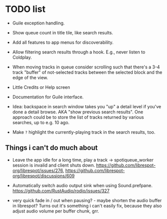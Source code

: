 # TODO list

* Guile exception handling.

* Show queue count in title tile, like search results.

* Add all features to app menus for discoverability.

* Allow filtering search results through a hook.  E.g., never listen to Coldplay.

* When moving tracks in queue consider scrolling such that there's a
  3-4 track "buffer" of not-selected tracks between the selected block
  and the edge of the view.

* Little Credits or Help screen

* Documentation for Guile interface.

* Idea: backspace in search window takes you "up" a detail level if you've done a detail browse. AKA
  "show previous search results".  One approach could be to store the list of tracks returned by
  various searches, up to e.g. 10 ago.

* Make `?` highlight the currently-playing track in the search results, too.

## Things i can't do much about

* Leave the app idle for a long time, play a track ->
  spotiqueue_worker session is invalid and client shuts down.
  https://github.com/librespot-org/librespot/issues/276,
  https://github.com/librespot-org/librespot/discussions/609

* Automatically switch audio output sink when using Sound.prefpane.
  https://github.com/RustAudio/rodio/issues/327

* very quick fade in / out when pausing? - maybe shorten the audio buffer in librespot? Turns out
  it's something i can't easily fix, because they also adjust audio volume per buffer chunk, grr.
